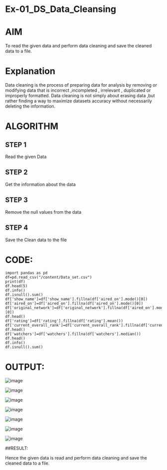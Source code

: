 # Ex-01_DS_Data_Cleansing
# AIM
To read the given data and perform data cleaning and save the cleaned data to a file.

# Explanation
Data cleaning is the process of preparing data for analysis by removing or modifying data that is incorrect ,incompleted , irrelevant , duplicated or improperly formatted. Data cleaning is not simply about erasing data ,but rather finding a way to maximize datasets accuracy without necessarily deleting the information.

# ALGORITHM
## STEP 1
Read the given Data

## STEP 2
Get the information about the data

## STEP 3
Remove the null values from the data

## STEP 4
Save the Clean data to the file

# CODE:
```
import pandas as pd
df=pd.read_csv("/content/Data_set.csv")
print(df)
df.head(5)
df.info()
df.isnull().sum()
df['show_name']=df['show_name'].fillna(df['aired_on'].mode()[0])
df['aired_on']=df['aired_on'].fillna(df['aired_on'].mode()[0])
df['original_network']=df['original_network'].fillna(df['aired_on'].mode()[0])
df.head()
df['rating']=df['rating'].fillna(df['rating'].mean())
df['current_overall_rank']=df['current_overall_rank'].fillna(df['current_overall_rank'].mean())
df.head()
df['watchers']=df['watchers'].fillna(df['watchers'].median())
df.head()
df.info()
df.isnull().sum()
```
 
# OUTPUT:
![image](https://user-images.githubusercontent.com/113017853/190085557-810d3d45-503b-4fe7-a1bc-d0e6fa18f2da.png)

![image](https://user-images.githubusercontent.com/113017853/190085599-8ee1fd70-9381-4307-972f-8e480488b6d0.png)

![image](https://user-images.githubusercontent.com/113017853/190085648-3703b56d-bd84-44e9-9cc5-489dd5c748d3.png)

![image](https://user-images.githubusercontent.com/113017853/190085718-a76aee47-7dda-4dae-91f4-a3ea69630d7b.png)

![image](https://user-images.githubusercontent.com/113017853/190085773-afbf9a0a-5c6a-4710-80ff-19b2dc3ac729.png)

![image](https://user-images.githubusercontent.com/113017853/190085860-ba59732c-6af9-4910-bdf3-0302fa717f6b.png)

![image](https://user-images.githubusercontent.com/113017853/190085921-7a3d9efa-f14f-41da-b9d8-d36c44e6aa99.png)

##RESULT:

Hence the given data is read and perform data cleaning and save the cleaned data to a file.
